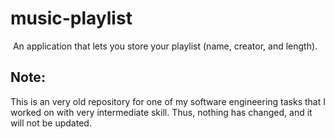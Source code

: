 # music-playlist
 An application that lets you store your playlist (name, creator, and length).
 
## Note:
This is an very old repository for one of my software engineering tasks that I worked on with very intermediate skill. Thus, nothing has changed, and it will not be updated.
